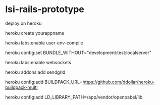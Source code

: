 lsi-rails-prototype
===================

deploy on heroku

heroku create yourappname

heroku labs:enable user-env-compile

heroku config:set BUNDLE_WITHOUT="development:test:localserver"

heroku labs:enable websockets 

heroku addons:add sendgrid

heroku config:add BUILDPACK_URL=https://github.com/ddollar/heroku-buildpack-multi

heroku config:add LD_LIBRARY_PATH=/app/vendor/openbabel/lib
